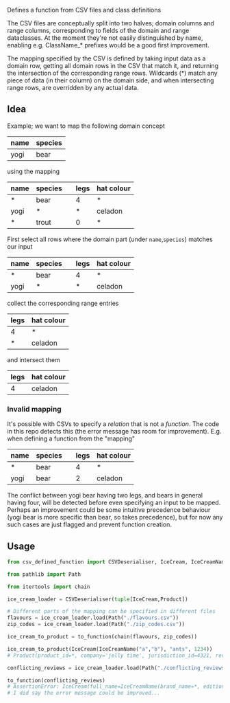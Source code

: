 Defines a function from CSV files and class definitions

The CSV files are conceptually split into two halves; domain columns and range columns, corresponding to fields of the domain and range dataclasses. At the moment they're not easily distinguished by name, enabling e.g. ClassName_\* prefixes would be a good first improvement.

The mapping specified by the CSV is defined by taking input data as a domain row, getting all domain rows in the CSV that match it, and returning the intersection of the corresponding range rows. Wildcards (\*) match any piece of data (in their column) on the domain side, and when intersecting range rows, are overridden by any actual data.

## Idea

Example; we want to map the following domain concept

| name | species |
|-|-|
| yogi | bear |

using the mapping

| name | species | | legs | hat colour |
|-|-|-|-|-|
| * | bear | | 4 | * |
| yogi | * | | * | celadon |
| * | trout | | 0 | * |

First select all rows where the domain part (under `name`,`species`) matches our input 

| name | species | | legs | hat colour |
|-|-|-|-|-|
| * | bear | | 4 | * |
| yogi | * | | * | celadon |

collect the corresponding range entries

| legs | hat colour |
|-|-|
| 4 | * |
| * | celadon |

and intersect them

| legs | hat colour |
|-|-|
| 4 | celadon |

### Invalid mapping

It's possible with CSVs to specify a _relation_ that is not a _function_. The code in this repo detects this (the error message has room for improvement). E.g. when defining a function from the "mapping"

| name | species | | legs | hat colour |
|-|-|-|-|-|
| * | bear | | 4 | * |
| yogi | bear | | 2 | celadon |

The conflict between yogi bear having two legs, and bears in general having four, will be detected before even specifying an input to be mapped. Perhaps an improvement could be some intuitive precedence behaviour (yogi bear is more specific than bear, so takes precedence), but for now any such cases are just flagged and prevent function creation.

## Usage

``` python
from csv_defined_function import CSVDeserialiser, IceCream, IceCreamName, Product, to_function

from pathlib import Path

from itertools import chain

ice_cream_loader = CSVDeserialiser(tuple[IceCream,Product])

# Different parts of the mapping can be specified in different files
flavours = ice_cream_loader.load(Path("./flavours.csv"))
zip_codes = ice_cream_loader.load(Path("./zip_codes.csv"))

ice_cream_to_product = to_function(chain(flavours, zip_codes))

ice_cream_to_product(IceCream(IceCreamName("a","b"), "ants", 1234))
# Product(product_id=*, company='jelly time', jurisdiction_id=4321, reviews='bad')

conflicting_reviews = ice_cream_loader.load(Path("./conflicting_reviews.csv"))

to_function(conflicting_reviews)
# AssertionError: IceCream(full_name=IceCreamName(brand_name=*, edition=*), flavour='vanilla', zip_code=*) and IceCream(full_name=IceCreamName(brand_name='tots', edition=*), flavour='vanilla', zip_code=*) are compatible (overlap) but their respective mappings Product(product_id=*, company=*, jurisdiction_id=*, reviews='good') and Product(product_id=*, company=*, jurisdiction_id=*, reviews='bad') conflict
# I did say the error message could be improved...
```

